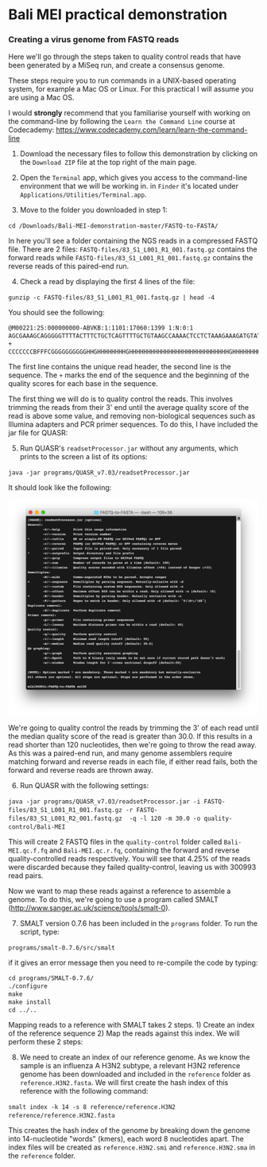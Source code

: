 # Bali MEI practical demonstration

### Creating a virus genome from FASTQ reads

Here we'll go through the steps taken to quality control reads that have been generated by a MiSeq run, and create a consensus genome.

These steps require you to run commands in a UNIX-based operating system, for example a Mac OS or Linux. For this practical I will assume you are using a Mac OS.

I would **strongly** recommend that you familiarise yourself with working on the command-line by following the `Learn the Command Line` course at Codecademy: https://www.codecademy.com/learn/learn-the-command-line

1. Download the necessary files to follow this demonstration by clicking on the `Download ZIP` file at the top right of the main page.

2. Open the `Terminal` app, which gives you access to the command-line environment that we will be working in. in `Finder` it's located under `Applications/Utilities/Terminal.app`.

3. Move to the folder you downloaded in step 1:

  `cd /Downloads/Bali-MEI-demonstration-master/FASTQ-to-FASTA/`

  In here you'll see a folder containing the NGS reads in a compressed FASTQ file. There are 2 files: `FASTQ-files/83_S1_L001_R1_001.fastq.gz` contains the forward reads while `FASTQ-files/83_S1_L001_R1_001.fastq.gz` contains the reverse reads of this paired-end run.

4. Check a read by displaying the first 4 lines of the file:

  `gunzip -c FASTQ-files/83_S1_L001_R1_001.fastq.gz | head -4`

  You should see the following:

  ```
  @M00221:25:000000000-ABVKB:1:1101:17060:1399 1:N:0:1
  AGCGAAAGCAGGGGGTTTTACTTTCTGCTCAGTTTTGCTGTAAGCCAAAACTCCTCTAAAGAAAGATGTATATGAAAGAAGGAAGAGATAGAAAGGCTGAGAACTACCAAGGCTAAAACTTCCCTGATCCTATAACCTCAAACACAAACAG
  +
  CCCCCCCBFFFCGGGGGGGGGGHHGHHHHHHHHGHHHHHHHHHHHHHHHHHHHHHHHHHHHHGHHHHHHHHHHHHHHHHHHHHHHHHHGHHHHHHEGHGHHHHHFHHHHHHFHHHHHHHHHHHHHHHHGHHHHHHHHHHHHHHHHHGHHHE
  ```

  The first line contains the unique read header, the second line is the sequence. The `+` marks the end of the sequence and the beginning of the quality scores for each base in the sequence.

  The first thing we will do is to quality control the reads. This involves trimming the reads from their 3' end until the average quality score of the read is above some value, and removing non-biological sequences such as Illumina adapters and PCR primer sequences. To do this, I have included the jar file for QUASR:

5. Run QUASR's `readsetProcessor.jar` without any arguments, which prints to the screen a list of its options:

  `java -jar programs/QUASR_v7.03/readsetProcessor.jar`

  It should look like the following:

  ![QUASR QC](img/QUASR.png?raw=true)

  We're going to quality control the reads by trimming the 3' of each read until the median quality score of the read is greater than 30.0. If this results in a read shorter than 120 nucleotides, then we're going to throw the read away. As this was a paired-end run, and many genome assemblers require matching forward and reverse reads in each file, if either read fails, both the forward and reverse reads are thrown away.

6. Run QUASR with the following settings:

  `java -jar programs/QUASR_v7.03/readsetProcessor.jar -i FASTQ-files/83_S1_L001_R1_001.fastq.gz -r FASTQ-files/83_S1_L001_R2_001.fastq.gz  -q -l 120 -m 30.0 -o quality-control/Bali-MEI`

  This will create 2 FASTQ files in the `quality-control` folder called `Bali-MEI.qc.f.fq` and `Bali-MEI.qc.r.fq`, containing the forward and reverse quality-controlled reads respectively. You will see that 4.25% of the reads were discarded because they failed quality-control, leaving us with 300993 read pairs.

  Now we want to map these reads against a reference to assemble a genome. To do this, we're going to use a program called SMALT (http://www.sanger.ac.uk/science/tools/smalt-0).

7. SMALT version 0.7.6 has been included in the `programs` folder. To run the script, type:

  `programs/smalt-0.7.6/src/smalt`

  if it gives an error message then you need to re-compile the code by typing:

  ```
  cd programs/SMALT-0.7.6/
  ./configure
  make
  make install
  cd ../..
  ```

  Mapping reads to a reference with SMALT takes 2 steps. 1) Create an index of the reference sequence 2) Map the reads against this index. We will perform these 2 steps:

8. We need to create an index of our reference genome. As we know the sample is an influenza A H3N2 subtype, a relevant H3N2 reference genome has been downloaded and included in the `reference` folder as `reference.H3N2.fasta`. We will first create the hash index of this reference with the following command:

  `smalt index -k 14 -s 8 reference/reference.H3N2 reference/reference.H3N2.fasta`

  This creates the hash index of the genome by breaking down the genome into 14-nucleotide "words" (kmers), each word 8 nucleotides apart. The index files will be created as `reference.H3N2.smi` and `reference.H3N2.sma` in the `reference` folder.
